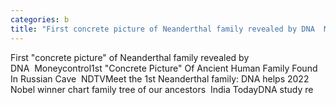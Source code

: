 ```yaml
---
categories: b
title: "First concrete picture of Neanderthal family revealed by DNA  Moneycontrol"
---
```

First "concrete picture" of Neanderthal family revealed by DNA&nbsp;&nbsp;Moneycontrol1st "Concrete Picture" Of Ancient Human Family Found In Russian Cave&nbsp;&nbsp;NDTVMeet the 1st Neanderthal family: DNA helps 2022 Nobel winner chart family tree of our ancestors&nbsp;&nbsp;India TodayDNA study re